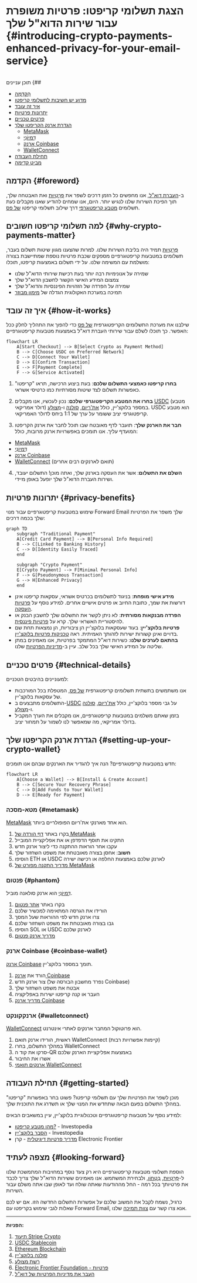 # הצגת תשלומי קריפטו: פרטיות משופרת עבור שירות הדוא"ל שלך {#introducing-crypto-payments-enhanced-privacy-for-your-email-service}

<img loading="lazy" src="/img/articles/crypto-payments.webp" alt="" class="rounded-lg" />

תוכן עניינים {##

* [הַקדָמָה](#foreword)
* [מדוע יש חשיבות לתשלומי קריפטו](#why-crypto-payments-matter)
* [איך זה עובד](#how-it-works)
* [יתרונות פרטיות](#privacy-benefits)
* [פרטים טכניים](#technical-details)
* [הגדרת ארנק הקריפטו שלך](#setting-up-your-crypto-wallet)
  * [MetaMask](#metamask)
  * [דִמיוֹנִי](#phantom)
  * [ארנק Coinbase](#coinbase-wallet)
  * [WalletConnect](#walletconnect)
* [תחילת העבודה](#getting-started)
* [מביט קדימה](#looking-forward)

## הקדמה {#foreword}

ב-[העברת דוא"ל](https://forwardemail.net), אנו מחפשים כל הזמן דרכים לשפר את [פְּרָטִיוּת](https://en.wikipedia.org/wiki/Privacy) ואת האבטחה שלך, תוך הפיכת השירות שלנו לנגיש יותר. היום, אנו שמחים להודיע שאנו מקבלים כעת תשלומים [מטבע קריפטוגרפי](https://en.wikipedia.org/wiki/Cryptocurrency) דרך שילוב תשלומי קריפטו [של פס](https://stripe.com).

## למה תשלומי קריפטו חשובים {#why-crypto-payments-matter}

[פְּרָטִיוּת](https://en.wikipedia.org/wiki/Internet_privacy) תמיד היה בליבת השירות שלנו. למרות שהצענו מגוון שיטות תשלום בעבר, תשלומים במטבעות קריפטוגרפיים מספקים שכבת פרטיות נוספת שמתיישבת בצורה מושלמת עם המשימה שלנו. על ידי תשלום באמצעות קריפטו, תוכלו:

* שמירה על אנונימיות רבה יותר בעת רכישת שירותי הדוא"ל שלנו
* צמצום המידע האישי הקשור לחשבון הדוא"ל שלך
* שמירה על הפרדה של הזהויות הפיננסיות והדוא"ל שלך
* תמיכה במערכת האקולוגית הגדלה של [מימון מבוזר](https://en.wikipedia.org/wiki/Decentralized_finance)

## איך זה עובד {#how-it-works}

שילבנו את מערכת התשלומים הקריפטוגרפית [של פס](https://docs.stripe.com/crypto) כדי להפוך את התהליך לחלק ככל האפשר. כך תוכלו לשלם עבור שירותי העברת דוא"ל באמצעות מטבעות קריפטוגרפיים:

```mermaid
flowchart LR
    A[Start Checkout] --> B[Select Crypto as Payment Method]
    B --> C[Choose USDC on Preferred Network]
    C --> D[Connect Your Wallet]
    D --> E[Confirm Transaction]
    E --> F[Payment Complete]
    F --> G[Service Activated]
```

1. **בחרו קריפטו כאמצעי התשלום שלכם**: בעת ביצוע הרכישה, תראו "קריפטו" כאפשרות תשלום לצד שיטות מסורתיות כמו כרטיסי אשראי.

2. **בחרו את המטבע הקריפטוגרפי שלכם**: נכון לעכשיו, אנו מקבלים [USDC](https://en.wikipedia.org/wiki/USD_Coin) (מטבע דולר אמריקאי) במספר בלוקצ'יין, כולל [את'ריום](https://ethereum.org), [סולנה](https://solana.com) ו-[מְצוּלָע](https://polygon.technology). USDC הוא מטבע קריפטוגרפי יציב ששומר על ערך של 1:1 ביחס לדולר האמריקאי.

3. **חבר את הארנק שלך**: תועבר לדף מאובטח שבו תוכל לחבר את ארנק הקריפטו המועדף עליך. אנו תומכים באפשרויות ארנק מרובות, כולל:
* [MetaMask](https://metamask.io)
* [דִמיוֹנִי](https://phantom.app)
* [ארנק Coinbase](https://www.coinbase.com/wallet)
* [WalletConnect](https://walletconnect.com) (תואם לארנקים רבים אחרים)

4. **השלם את התשלום**: אשר את העסקה בארנק שלך, ואתה מוכן! התשלום יעובד, ושירות העברת הדוא"ל שלך יופעל באופן מיידי.

## יתרונות פרטיות {#privacy-benefits}

שימוש במטבעות קריפטוגרפיים עבור מנוי Forward Email שלך משפר את הפרטיות שלך בכמה דרכים:

```mermaid
graph TD
    subgraph "Traditional Payment"
    A[Credit Card Payment] --> B[Personal Info Required]
    B --> C[Linked to Banking History]
    C --> D[Identity Easily Traced]
    end

    subgraph "Crypto Payment"
    E[Crypto Payment] --> F[Minimal Personal Info]
    F --> G[Pseudonymous Transaction]
    G --> H[Enhanced Privacy]
    end
```

* **מידע אישי מופחת**: בניגוד לתשלומים בכרטיס אשראי, עסקאות קריפטו אינן דורשות את שמך, כתובת החיוב או פרטים אישיים אחרים. למידע נוסף על [פרטיות העסקה](https://en.wikipedia.org/wiki/Privacy_coin).
* **הפרדה מבנקאות מסורתית**: לא ניתן לקשר את התשלום שלך לחשבון הבנק או להיסטוריית האשראי שלך. קרא על [פרטיות פיננסית](https://en.wikipedia.org/wiki/Financial_privacy).
* **פרטיות בלוקצ'יין**: בעוד שעסקאות בלוקצ'יין הן ציבוריות, הן נמצאות תחת שם בדויים ואינן קשורות ישירות לזהותך האמיתית. ראה [טכניקות פרטיות בלוקצ'יין](https://en.wikipedia.org/wiki/Privacy_and_blockchain).
* **בהתאם לערכים שלנו**: כשירות דוא"ל המתמקד בפרטיות, אנו מאמינים במתן שליטה על המידע האישי שלך בכל שלב. עיין ב-[מדיניות הפרטיות](/privacy) שלנו.

## פרטים טכניים {#technical-details}

למעוניינים בהיבטים הטכניים:

* אנו משתמשים בתשתית תשלומים קריפטוגרפית [של פס](https://docs.stripe.com/crypto/stablecoin-payments), המטפלת בכל המורכבות של עסקאות בלוקצ'יין.
* התשלומים מתבצעים ב-[USDC](https://www.circle.com/en/usdc) על גבי מספר בלוקצ'יין, כולל [את'ריום](https://ethereum.org), [סולנה](https://solana.com) ו-[מְצוּלָע](https://polygon.technology).
* בזמן שאתם משלמים במטבעות קריפטוגרפיים, אנו מקבלים את הערך המקביל בדולר אמריקאי, מה שמאפשר לנו לשמור על תמחור יציב.

## הגדרת ארנק הקריפטו שלך {#setting-up-your-crypto-wallet}

חדש במטבעות קריפטוגרפיים? הנה איך להגדיר את הארנקים שבהם אנו תומכים:

```mermaid
flowchart LR
    A[Choose a Wallet] --> B[Install & Create Account]
    B --> C[Secure Your Recovery Phrase]
    C --> D[Add Funds to Your Wallet]
    D --> E[Ready for Payment]
```

### מטא-מסכה {#metamask}

[MetaMask](https://metamask.io) הוא אחד מארנקי את'ריום הפופולריים ביותר.

1. בקרו באתר [דף הורדה של MetaMask](https://metamask.io/download/)
2. התקינו את תוסף הדפדפן או את אפליקציית המובייל
3. עקבו אחר הוראות ההתקנה כדי ליצור ארנק חדש
4. **חשוב**: אחסן בצורה מאובטחת את משפט השחזור שלך
5. הוסיפו ETH או USDC לארנק שלכם באמצעות החלפה או רכישה ישירה
6. [מדריך התקנה מפורט של MetaMask](https://metamask.io/faqs/)

### פנטום {#phantom}

[דִמיוֹנִי](https://phantom.app) הוא ארנק סולאנה מוביל.

1. בקרו באתר [אתר פנטום](https://phantom.app/)
2. הורידו את הגרסה המתאימה למכשיר שלכם
3. צרו ארנק חדש לפי ההוראות שעל המסך
4. גבו בצורה מאובטחת את משפט השחזור שלכם
5. הוסיפו SOL או USDC לארנק שלכם
6. [מדריך ארנק פנטום](https://help.phantom.app/hc/en-us/articles/4406388623251-How-to-create-a-new-wallet)

### ארנק Coinbase {#coinbase-wallet}

[ארנק Coinbase](https://www.coinbase.com/wallet) תומך במספר בלוקצ'יין.

1. הורד את [ארנק Coinbase](https://www.coinbase.com/wallet/downloads)
2. צור ארנק חדש (נפרד מחשבון הבורסה של Coinbase)
3. אבטח את משפט השחזור שלך
4. העבר או קנה קריפטו ישירות באפליקציה
5. [מדריך ארנק Coinbase](https://www.coinbase.com/learn/tips-and-tutorials/how-to-set-up-a-crypto-wallet)

### ארנקקונקט {#walletconnect}

[WalletConnect](https://walletconnect.com) הוא פרוטוקול המחבר ארנקים לאתרי אינטרנט.

1. ראשית, הורידו ארנק תואם WalletConnect (קיימות אפשרויות רבות)
2. במהלך התשלום, בחרו WalletConnect
3. סרקו את קוד ה-QR באמצעות אפליקציית הארנק שלכם
4. אשרו את החיבור
5. [ארנקים תואמי WalletConnect](https://walletconnect.com/registry/wallets)

## תחילת העבודה {#getting-started}

מוכן לשפר את הפרטיות שלך עם תשלומי קריפטו? פשוט בחר באפשרות "קריפטו" במהלך התשלום בפעם הבאה שתחדש את המנוי שלך או תשדרג את התוכנית שלך.

למידע נוסף על מטבעות קריפטוגרפיים וטכנולוגיית בלוקצ'יין, עיין במשאבים הבאים:

* [מהו מטבע קריפטו?](https://www.investopedia.com/terms/c/cryptocurrency.asp) - Investopedia
* [הסבר בלוקצ'יין](https://www.investopedia.com/terms/b/blockchain.asp) - Investopedia
* [מדריך פרטיות דיגיטלית](https://www.eff.org/issues/privacy) - קרן Electronic Frontier

## מצפה לעתיד {#looking-forward}

הוספת תשלומי מטבעות קריפטוגרפיים היא רק צעד נוסף במחויבות המתמשכת שלנו ל-[פְּרָטִיוּת](https://en.wikipedia.org/wiki/Privacy), [בִּטָחוֹן](https://en.wikipedia.org/wiki/Computer_security), ולבחירת המשתמש. אנו מאמינים ששירות הדוא"ל שלך צריך לכבד את פרטיותך בכל רמה - החל מההודעות שאתה שולח ועד לאופן שבו אתה משלם עבור השירות.

כרגיל, נשמח לקבל את המשוב שלכם על אפשרות התשלום החדשה הזו. אם יש לכם שאלות לגבי שימוש בקריפטו עם Forward Email, אנא צרו קשר עם [צוות תמיכה](/help) שלנו.

---

**הפניות:**

1. [תיעוד Stripe Crypto](https://docs.stripe.com/crypto)
2. [USDC Stablecoin](https://www.circle.com/en/usdc)
3. [Ethereum Blockchain](https://ethereum.org)
4. [סולנה בלוקצ'יין](https://solana.com)
5. [רשת מצולע](https://polygon.technology)
6. [Electronic Frontier Foundation - פרטיות](https://www.eff.org/issues/privacy)
7. [העבר את מדיניות הפרטיות של דוא"ל](/privacy)